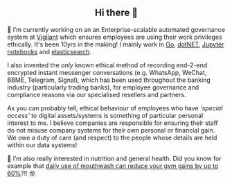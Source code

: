 <h2 align="center">Hi there 👋</h2>

🔭 I’m currently working on an an Enterprise-scalable automated governance system at [Vigilant](https://github.com/VigilantApps) which ensures employees are using their work privileges ethically. It's been 10yrs in the making! I mainly work in [Go](https://go.dev), [dotNET](https://dot.net), [Jupyter notebooks](https://jupyter.org/) and [elasticsearch](https://www.elastic.co/).

I also invented the _only_ known ethical method of recording end-2-end encrypted instant messenger conversations (e.g. WhatsApp, WeChat, BBME, Telegram, Signal), which has been used throughout the banking industry (particularly trading banks), for employee governance and compliance reasons via our specialised resellers and partners.

As you can probably tell, ethical behaviour of employees who have _'special access'_ to digital assets/systems is something of particular personal interest to me. I believe companies are responsible for ensuring their staff do not misuse company systems for their own personal or financial gain. We owe a duty of care (and respect) to the people whose details are held within our data systems!

🌱 I’m also really interested in nutrition and general health. Did you know for example that [daily use of mouthwash can reduce your gym gains by up to 60%](https://is.gd/AYIwxr)?!! 😵
